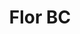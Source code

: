 ---
title: Flor BC
date: 
draft: false

# descripcion
description : Aros pasantes en plata 925 y strass. Traba con mariposita.

materials: Plata 925

color: 

dimensions: Diámetro 0,80 cm

code: 01-06-1092

type: "Aros"

categories: []

price: $1.930,00

price_eftvo: $1.640,00

# Images
# first image will be shown in the product page
images:
  # - image: "images/path_to_image"
  # La ubicacion de las imagenes es imagenes/Aros/Aros.Strass/01-06-1092-flor-bc
  - image: "./images/aros/strass/01-06-1092-flor-bc.jpg"
---